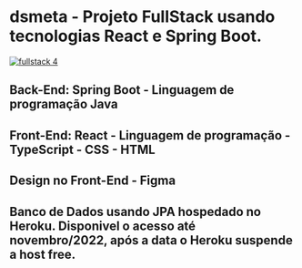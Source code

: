 # dsmeta - Projeto FullStack usando tecnologias React e Spring Boot.




[![fullstack 4](https://user-images.githubusercontent.com/101315079/191061388-0c05ecc8-2a64-447c-9186-bc68b7b1f467.png)](https://dsmeta-luis-abranches.netlify.app/)

## Back-End:  Spring Boot - Linguagem de programação Java
## Front-End: React - Linguagem de programação - TypeScript - CSS - HTML
## Design no Front-End - Figma
## Banco de Dados usando JPA hospedado no Heroku. Disponivel o acesso até novembro/2022, após a data o Heroku suspende a host free.


